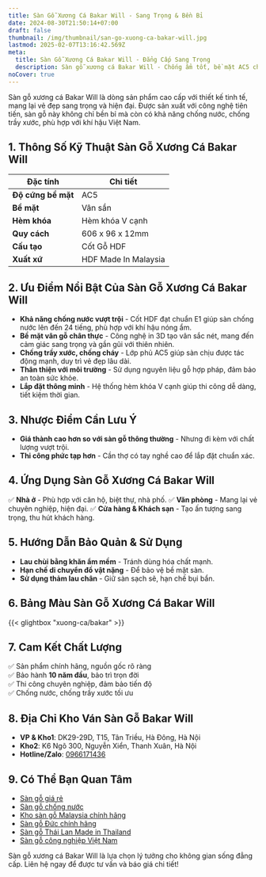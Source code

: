 ```yaml
---
title: Sàn Gỗ Xương Cá Bakar Will - Sang Trọng & Bền Bỉ
date: 2024-08-30T21:50:14+07:00
draft: false
thumbnail: /img/thumbnail/san-go-xuong-ca-bakar-will.jpg
lastmod: 2025-02-07T13:16:42.569Z
meta:
  title: Sàn Gỗ Xương Cá Bakar Will - Đẳng Cấp Sang Trọng
  description: Sàn gỗ xương cá Bakar Will - Chống ẩm tốt, bề mặt AC5 chống trầy xước, dễ lắp đặt, bền đẹp. Giải pháp hoàn hảo cho không gian sống hiện đại.
noCover: true
---
```


Sàn gỗ xương cá Bakar Will là dòng sản phẩm cao cấp với thiết kế tinh tế, mang lại vẻ đẹp sang trọng và hiện đại. Được sản xuất với công nghệ tiên tiến, sàn gỗ này không chỉ bền bỉ mà còn có khả năng chống nước, chống trầy xước, phù hợp với khí hậu Việt Nam.

## **1. Thông Số Kỹ Thuật Sàn Gỗ Xương Cá Bakar Will**

| Đặc tính | Chi tiết |
|----------------|-------------------------|
| **Độ cứng bề mặt** | AC5 |
| **Bề mặt** | Vân sần |
| **Hèm khóa** | Hèm khóa V cạnh |
| **Quy cách** | 606 x 96 x 12mm |
| **Cấu tạo** | Cốt Gỗ HDF |
| **Xuất xứ** | HDF Made In Malaysia |

## **2. Ưu Điểm Nổi Bật Của Sàn Gỗ Xương Cá Bakar Will**

- **Khả năng chống nước vượt trội** - Cốt HDF đạt chuẩn E1 giúp sàn chống nước lên đến 24 tiếng, phù hợp với khí hậu nóng ẩm.
- **Bề mặt vân gỗ chân thực** - Công nghệ in 3D tạo vân sắc nét, mang đến cảm giác sang trọng và gần gũi với thiên nhiên.
- **Chống trầy xước, chống cháy** - Lớp phủ AC5 giúp sàn chịu được tác động mạnh, duy trì vẻ đẹp lâu dài.
- **Thân thiện với môi trường** - Sử dụng nguyên liệu gỗ hợp pháp, đảm bảo an toàn sức khỏe.
- **Lắp đặt thông minh** - Hệ thống hèm khóa V cạnh giúp thi công dễ dàng, tiết kiệm thời gian.

## **3. Nhược Điểm Cần Lưu Ý**

- **Giá thành cao hơn so với sàn gỗ thông thường** - Nhưng đi kèm với chất lượng vượt trội.
- **Thi công phức tạp hơn** - Cần thợ có tay nghề cao để lắp đặt chuẩn xác.

## **4. Ứng Dụng Sàn Gỗ Xương Cá Bakar Will**

✅ **Nhà ở** - Phù hợp với căn hộ, biệt thự, nhà phố.
✅ **Văn phòng** - Mang lại vẻ chuyên nghiệp, hiện đại.
✅ **Cửa hàng & Khách sạn** - Tạo ấn tượng sang trọng, thu hút khách hàng.

## **5. Hướng Dẫn Bảo Quản & Sử Dụng**

- **Lau chùi bằng khăn ẩm mềm** - Tránh dùng hóa chất mạnh.
- **Hạn chế di chuyển đồ vật nặng** - Để bảo vệ bề mặt sàn.
- **Sử dụng thảm lau chân** - Giữ sàn sạch sẽ, hạn chế bụi bẩn.

## **6. Bảng Màu Sàn Gỗ Xương Cá Bakar Will**

{{< glightbox "xuong-ca/bakar" >}}

## **7. Cam Kết Chất Lượng**

✅ Sản phẩm chính hãng, nguồn gốc rõ ràng  
✅ Bảo hành **10 năm đầu**, bảo trì trọn đời  
✅ Thi công chuyên nghiệp, đảm bảo tiến độ  
✅ Chống nước, chống trầy xước tối ưu  

## **8. Địa Chỉ Kho Ván Sàn Gỗ Bakar Will**

- **VP & Kho1**: DK29-29D, T15, Tân Triều, Hà Đông, Hà Nội  
- **Kho2**: K6 Ngõ 300, Nguyễn Xiển, Thanh Xuân, Hà Nội  
- **Hotline/Zalo**: [0966171436](tel:0966171436)  

## **9. Có Thể Bạn Quan Tâm**

- [Sàn gỗ giá rẻ](/san-go-cong-nghiep/san-go-gia-re/)  
- [Sàn gỗ chống nước](/san-go-cong-nghiep/san-go-chiu-nuoc/)  
- [Kho sàn gỗ Malaysia chính hãng](/san-go-cong-nghiep/kho-san-go-malaysia/)  
- [Sàn gỗ Đức chính hãng](/san-go-cong-nghiep/san-go-duc-nhap-khau/)  
- [Sàn gỗ Thái Lan Made in Thailand](/san-go-cong-nghiep/san-go-thai-lan/)  
- [Sàn gỗ công nghiệp Việt Nam](/san-go-cong-nghiep/san-go-viet-nam/)  

Sàn gỗ xương cá Bakar Will là lựa chọn lý tưởng cho không gian sống đẳng cấp. Liên hệ ngay để được tư vấn và báo giá chi tiết!
